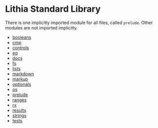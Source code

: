 # Lithia Standard Library

There is one implicitly imported module for all files, called `prelude`.
Other modules are not imported implicitly.

- [booleans](./booleans.md)
- [cmp](./cmp.md)
- [controls](./controls.md)
- [eq](./eq.md)
- [docs](./docs.md)
- [fs](./fs.md)
- [lists](./lists.md)
- [markdown](./markdown.md)
- [markup](./markup.md)
- [optionals](./optionals.md)
- [os](./os.md)
- [prelude](./prelude.md)
- [ranges](./ranges.md)
- [rx](./rx.md)
- [results](./results.md)
- [strings](./strings.md)
- [tests](./tests.md)
